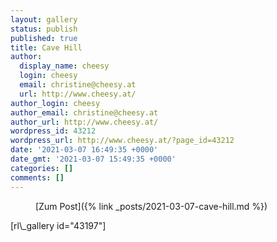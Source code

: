 ```yaml
---
layout: gallery
status: publish
published: true
title: Cave Hill
author:
  display_name: cheesy
  login: cheesy
  email: christine@cheesy.at
  url: http://www.cheesy.at/
author_login: cheesy
author_email: christine@cheesy.at
author_url: http://www.cheesy.at/
wordpress_id: 43212
wordpress_url: http://www.cheesy.at/?page_id=43212
date: '2021-03-07 16:49:35 +0000'
date_gmt: '2021-03-07 15:49:35 +0000'
categories: []
comments: []
---
```

<!-- wp:core-embed/wordpress {"url":"http://www.cheesy.at/2021/03/cave-hill/","type":"rich","providerNameSlug":"cheesy-at","className":""} -->
<figure class="wp-block-embed-wordpress wp-block-embed is-type-rich is-provider-cheesy-at">
<div class="wp-block-embed__wrapper">
[Zum Post]({% link _posts/2021-03-07-cave-hill.md %})
</div>
</figure>
<!-- /wp:core-embed/wordpress -->
<!-- wp:paragraph -->
[rl\_gallery id="43197"]
<!-- /wp:paragraph -->
